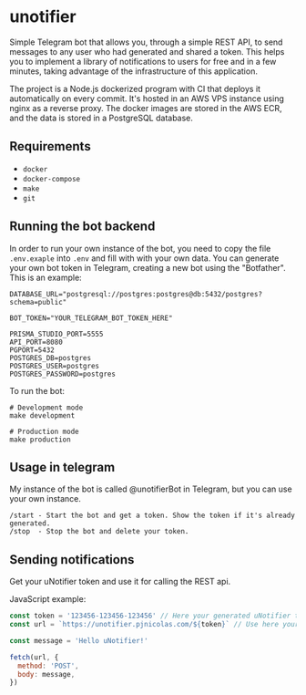 # unotifier

Simple Telegram bot that allows you, through a simple REST API, to send messages to any user who had generated and shared a token. This helps you to implement a library of notifications to users for free and in a few minutes, taking advantage of the infrastructure of this application.

The project is a Node.js dockerized program with CI that deploys it automatically on every commit. It's hosted in an AWS VPS instance using nginx as a reverse proxy. The docker images are stored in the AWS ECR, and the data is stored in a PostgreSQL database.

## Requirements

- `docker`
- `docker-compose`
- `make`
- `git`


## Running the bot backend

In order to run your own instance of the bot, you need to copy the file `.env.exaple` into `.env` and fill with with your own data. You can generate your own bot token in Telegram, creating a new bot using the "Botfather". This is an example:

```env
DATABASE_URL="postgresql://postgres:postgres@db:5432/postgres?schema=public"

BOT_TOKEN="YOUR_TELEGRAM_BOT_TOKEN_HERE"

PRISMA_STUDIO_PORT=5555
API_PORT=8080
PGPORT=5432
POSTGRES_DB=postgres
POSTGRES_USER=postgres
POSTGRES_PASSWORD=postgres
```

To run the bot:

```
# Development mode
make development

# Production mode
make production
```

## Usage in telegram

My instance of the bot is called \@unotifierBot in Telegram, but you can use your own instance.

```
/start - Start the bot and get a token. Show the token if it's already generated.
/stop  - Stop the bot and delete your token.
```

## Sending notifications

Get your uNotifier token and use it for calling the REST api.

JavaScript example:

```javascript
const token = '123456-123456-123456' // Here your generated uNotifier token
const url = `https://unotifier.pjnicolas.com/${token}` // Use here your bot backend url. You can use mine as well

const message = 'Hello uNotifier!'

fetch(url, {
  method: 'POST',
  body: message,
})
```

